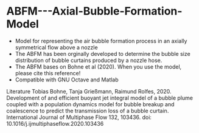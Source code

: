 # ABFM---Axial-Bubble-Formation-Model

- Model for representing the air bubble formation process in an axially symmetrical flow above a nozzle 
- The ABFM has been orginally developed to determine the bubble size distribution of bubble curtains produced by a nozzle hose.
- The ABFM bases on Bohne et al (2020). When you use the model, please cite this reference!
- Compatible with GNU Octave and Matlab

Literature
Tobias Bohne, Tanja Grießmann, Raimund Rolfes, 2020. Development of and efficient buoyant jet integral model of a bubble plume coupled with a population dynamics model for bubble breakup and coalescence to predict the transmission loss of a bubble curtain. International Journal of Multiphase Flow 132, 103436. doi: 10.1016/j.ijmultiphaseflow.2020.103436

